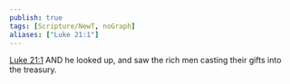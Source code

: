 ```yaml
---
publish: true
tags: [Scripture/NewT, noGraph]
aliases: ["Luke 21:1"]
---
```

[Luke 21:1](https://churchofjesuschrist.org/study/scriptures/nt/luke/21?lang=eng&id=p1#p1) AND he looked up, and saw the rich men casting their gifts into the treasury.
